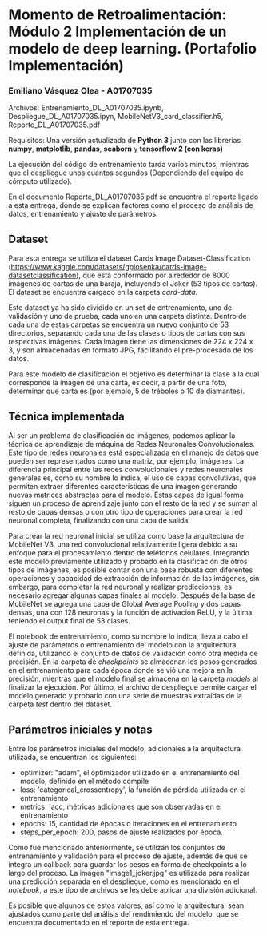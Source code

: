 # Momento de Retroalimentación: Módulo 2 Implementación de un modelo de deep learning. (Portafolio Implementación)
### Emiliano Vásquez Olea - A01707035

Archivos: Entrenamiento_DL_A01707035.ipynb, Despliegue_DL_A01707035.ipyn, MobileNetV3_card_classifier.h5, Reporte_DL_A01707035.pdf

Requisitos: Una versión actualizada de **Python 3** junto con las librerías **numpy**, **matplotlib**, **pandas**, **seaborn** y **tensorflow 2 (con keras)**

La ejecución del código de entrenamiento tarda varios minutos, mientras que el despliegue unos cuantos segundos (Dependiendo del equipo de cómputo utilizado).

En el documento Reporte_DL_A01707035.pdf se encuentra el reporte ligado a esta entrega, donde se explican factores como el proceso de análisis de datos, entrenamiento y ajuste de parámetros.

## Dataset
Para esta entrega se utiliza el dataset Cards Image Dataset-Classification (https://www.kaggle.com/datasets/gpiosenka/cards-image-datasetclassification), que está conformado por alrededor de 8000 imágenes de cartas de una baraja, incluyendo el Joker (53 tipos de cartas). El dataset se encuentra cargado en la carpeta *card-data*.

Este dataset ya ha sido dividido en un set de entrenamiento, uno de validación y uno de prueba, cada uno en una carpeta distinta. Dentro de cada una de estas carpetas se encuentra un nuevo conjunto de 53 directorios, separando cada una de las clases o tipos de cartas con sus respectivas imágenes. Cada imágen tiene las dimensiones de 224 x 224 x 3, y son almacenadas en formato JPG, facilitando el pre-procesado de los datos.

Para este modelo de clasificación el objetivo es determinar la clase a la cual corresponde la imágen de una carta, es decir, a partir de una foto, determinar que carta es (por ejemplo, 5 de tréboles o 10 de diamantes).

## Técnica implementada

Al ser un problema de clasificación de imágenes, podemos aplicar la técnica de aprendizaje de máquina de Redes Neuronales Convolucionales. Este tipo de redes neuronales está especializada en el manejo de datos que pueden ser representados como una matriz, por ejemplo, imágenes. La diferencia principal entre las redes convolucionales y redes neuronales generales es, como su nombre lo indica, el uso de capas convolutivas, que permiten extraer diferentes características de una imagen generando nuevas matrices abstractas para el modelo. Estas capas de igual forma siguen un proceso de aprendizaje junto con el resto de la red y se suman al resto de capas densas o con otro tipo de operaciones para crear la red neuronal completa, finalizando con una capa de salida.

Para crear la red neuronal inicial se utiliza como base la arquitectura de MobileNet V3, una red convolucional relativamente ligera debido a su enfoque para el procesamiento dentro de teléfonos celulares. Integrando este modelo previamente utilizado y probado en la clasificación de otros tipos de imágenes, es posible contar con una base robusta con diferentes operaciones y capacidad de extracción de información de las imágenes, sin embargo, para completar la red neuronal y realizar predicciones, es necesario agregar algunas capas finales al modelo. Después de la base de MobileNet se agrega una capa de Global Average Pooling y dos capas densas, una con 128 neuronas y la función de activación ReLU, y la última teniendo el output final de 53 clases.

El notebook de entrenamiento, como su nombre lo indica, lleva a cabo el ajuste de parámetros o entrenamiento del modelo con la arquitectura definida, utilizando el conjunto de datos de validación como otra medida de precisión. En la carpeta de *checkpoints* se almacenan los pesos generados en el entrenamiento para cada época donde se vió una mejora en la precisión, mientras que el modelo final se almacena en la carpeta *models* al finalizar la ejecución. Por último, el archivo de despliegue permite cargar el modelo generado y probarlo con una serie de muestras extraídas de la carpeta *test* dentro del dataset.

## Parámetros iniciales y notas

Entre los parámetros iniciales del modelo, adicionales a la arquitectura utilizada, se encuentran los siguientes:

- optimizer: "adam", el optimizador utilizado en el entrenamiento del modelo, definido en el método compile
- loss: 'categorical_crossentropy', la función de pérdida utilizada en el entrenamiento
- metrics: 'acc, métricas adicionales que son observadas en el entrenamiento
- epochs: 15, cantidad de épocas o iteraciones en el entrenamiento
- steps_per_epoch: 200, pasos de ajuste realizados por época.

Como fué mencionado anteriormente, se utilizan los conjuntos de entrenamiento y validación para el proceso de ajuste, además de que se integra un callback para guardar los pesos en forma de checkpoints a lo largo del proceso. La imagen "image1_joker.jpg" es utilizada para realizar una predicción separada en el despliegue, como es mencionado en el *notebook*, a este tipo de archivos se les debe aplicar una división adicional.

Es posible que algunos de estos valores, así como la arquitectura, sean ajustados como parte del análisis del rendimiendo del modelo, que se encuentra documentado en el reporte de esta entrega.

